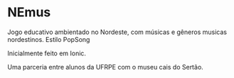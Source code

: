 # NEmus
Jogo educativo ambientado no Nordeste, com músicas e gêneros musicas nordestinos. Estilo PopSong

Inicialmente feito em Ionic.

Uma parceria entre alunos da UFRPE com o museu cais do Sertão. 
